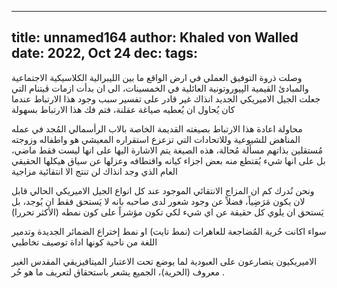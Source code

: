 
---
title: unnamed164
author: Khaled von Walled
date: 2022, Oct 24
dec:
tags:
---
وصلت ذروة التوفيق العملي في ارض الواقع ما بين الليبرالية الكلاسيكية الاجتماعية والمبادئ القيمية الپيوروتونية العائلية في الخمسينات، الى ان بدأت ازمات ڤيتنام التي جعلت الجيل الاميريكي الجديد انذاك غير قادر على تفسير سبب وجود هذا الارتباط عندما كان يُحاول ان يُعطيه صياغة عقلنة، فتم فك هذا الارتباط بسهولة



محاولة اعادة هذا الارتباط بصيغته القديمة الخاصة بالاب الرأسمالي المُجد في عمله المناهض للشيوعية وللاتحادات التي تزعزع استقراره المعيشي هو واطفاله وزوجته مُستقلين بذاتهم مسألة مُحالة، هذه الصيغة يتم الاشارة اليها على انها ليست فقط ماضي، بل على انها شيء يُقتطع منه بعض اجزاء كيانه واقتطافه وعزلها عن سياق هيكلها الحقيقي العام الذي وجد انذاك لن تنتج الا انتقائية مزاجية


ونحن نُدرك كم ان المزاج الانتقائي الموجود عند كل انواع الجيل الاميريكي الحالي قابل لان يكون مَرَضِياً، فضلاً عن وجود شعور لدى صاحبه بانه لا يَستحق فقط ان يُوجد، بل يَستحق ان يلوي كل حقيقة عن اي شيء لكي تكون مؤشراً على كون نمطه (الأكثر تحررا)

سواء اكانت حُرية المُضاجعة للعاهرات (نمط تايت) او نمط إختراع الضمائر الجديدة وتدمير اللغة من ناحية كونها اداة توصيف تخاطبي





الاميريكيون يتصارعون على العبودية لما يوضع تحت الاعتبار الميتافيزيقي المقدس الغير معروف (الحرية)، الجميع يشعر باستحقاق لتعريف ما هو حُر .

